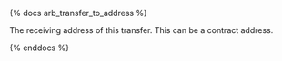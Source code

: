 {% docs arb_transfer_to_address %}

The receiving address of this transfer. This can be a contract address. 

{% enddocs %}